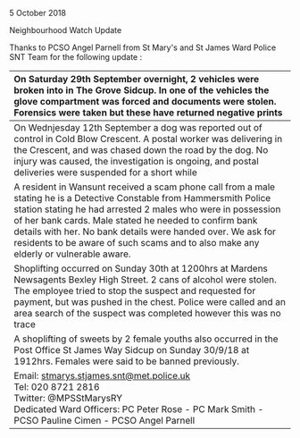 5 October 2018

Neighbourhood Watch Update

Thanks to PCSO Angel Parnell from St Mary's and St James Ward Police SNT Team for the following update :

| On Saturday 29th September overnight, 2 vehicles were broken into in The Grove Sidcup. In one of the vehicles the glove compartment was forced and documents were stolen. Forensics were taken but these have returned negative prints                                                                                                                                                                |
| :---------------------------------------------------------------------------------------------------------------------------------------------------------------------------------------------------------------------------------------------------------------------------------------------------------------------------------------------------------------------------------------------------- |
| On Wednjesday 12th September a dog was reported out of control in Cold Blow Crescent. A postal worker was delivering in the Crescent, and was chased down the road by the dog. No injury was caused, the investigation is ongoing, and postal deliveries were suspended for a short while                                                                                                             |
| A resident in Wansunt received a scam phone call from a male stating he is a Detective Constable from Hammersmith Police station stating he had arrested 2 males who were in possession of her bank cards. Male stated he needed to confirm bank details with her. No bank details were handed over. We ask for residents to be aware of such scams and to also make any elderly or vulnerable aware. |
| Shoplifting occurred on Sunday 30th at 1200hrs at Mardens Newsagents Bexley High Street. 2 cans of alcohol were stolen. The employee tried to stop the suspect and requested for payment, but was pushed in the chest. Police were called and an area search of the suspect was completed however this was no trace                                                                                   |
| A shoplifting of sweets by 2 female youths also occurred in the Post Office St James Way Sidcup on Sunday 30/9/18 at 1912hrs. Females were said to be banned previously.                                                                                                                                                                                                                              |
| Email: stmarys.stjames.snt@met.police.uk <br>Tel: 020 8721 2816 <br>Twitter: @MPSStMarysRY <br>Dedicated Ward Officers: PC Peter Rose - PC Mark Smith - PCSO Pauline Cimen - PCSO Angel Parnell                                                                                                                                                                                                       |
